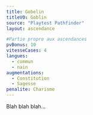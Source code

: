 ```yaml
---
title: Gobelin
titleVO: Goblin
source: "Playtest Pathfinder"
layout: ascendance

#Partie propre aux ascendances
pvBonus: 10
vitesseCases: 4
langues:
  - commun
  - nain
augmentations:
  - Constitution
  - Sagesse
penalite: Charisme
---
```


Blah blah blah...

